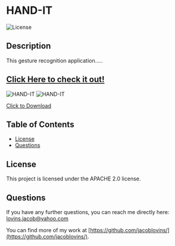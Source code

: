 # HAND-IT
      
    
![License](https://img.shields.io/badge/License-APACHE%202.0-blue.svg)

## Description

This gesture recognition application.....

## [Click Here to check it out!]()


​![HAND-IT](images/googleBooksSearch.png)
​![HAND-IT](images/googleBooksSaved.png)

<a href="./data/model.json" download="model.json">Click to Download</a>


## Table of Contents

* [License](#license)
* [Questions](#questions)



## License

This project is licensed under the APACHE 2.0 license.



## Questions

If you have any further questions, you can reach me directly here: lovins.jacob@yahoo.com

You can find more of my work at [https://github.com/jacoblovins/](https://github.com/jacoblovins/).
